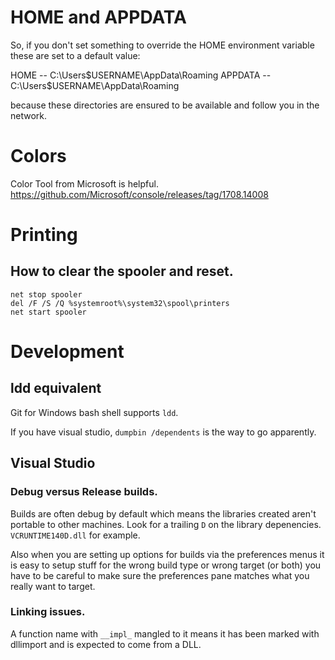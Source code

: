 # HOME and APPDATA

So, if you don't set something to override the HOME environment variable these are set to a default value:

HOME -- C:\Users\$USERNAME\AppData\Roaming
APPDATA -- C:\Users\$USERNAME\AppData\Roaming

because these directories are ensured to be available and follow you in the network.

# Colors
Color Tool from Microsoft is helpful.
https://github.com/Microsoft/console/releases/tag/1708.14008

# Printing
## How to clear the spooler and reset.
```
net stop spooler
del /F /S /Q %systemroot%\system32\spool\printers
net start spooler
```
# Development

## ldd equivalent
Git for Windows bash shell supports `ldd`.

If you have visual studio, `dumpbin /dependents` is the way to go apparently.

## Visual Studio
### Debug versus Release builds.
Builds are often debug by default which means the libraries created aren't portable to other machines. Look for a trailing `D` on the library depenencies.
`VCRUNTIME140D.dll` for example.

Also when you are setting up options for builds via the preferences menus it is easy to setup stuff for the wrong build type or wrong target (or both) you have to be careful to make sure the preferences pane matches what you really want to target.

### Linking issues.
A function name with `__impl_` mangled to it means it has been marked with dllimport and is expected to come from a DLL.

